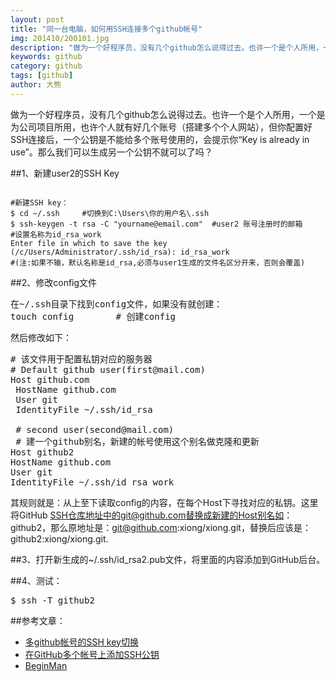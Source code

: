 ```yaml
---
layout: post
title: "同一台电脑，如何用SSH连接多个github帐号"
img: 201410/200101.jpg
description: "做为一个好程序员，没有几个github怎么说得过去。也许一个是个人所用，一个是为公司项目所用，也许个人就有好几个账号（搭建多个个人网站），但你配置好SSH连接后，一个公钥是不能给多个账号使用的，会提示你“Key is already in use”。那么我们可以生成另一个公钥不就可以了吗？"
keywords: github
category: github
tags: [github]
author: 大熊
---
```


做为一个好程序员，没有几个github怎么说得过去。也许一个是个人所用，一个是为公司项目所用，也许个人就有好几个账号（搭建多个个人网站），但你配置好SSH连接后，一个公钥是不能给多个账号使用的，会提示你“Key is already in use”。那么我们可以生成另一个公钥不就可以了吗？

##1、新建user2的SSH Key

<pre><code>
#新建SSH key：
$ cd ~/.ssh     #切换到C:\Users\你的用户名\.ssh
$ ssh-keygen -t rsa -C "yourname@email.com"  #user2 账号注册时的邮箱
#设置名称为id_rsa_work
Enter file in which to save the key (/c/Users/Administrator/.ssh/id_rsa): id_rsa_work
#(注:如果不输，默认名称是id_rsa,必须与user1生成的文件名区分开来，否则会覆盖)
</code></pre>

##2、修改config文件

<pre class="content_pre">
在~/.ssh目录下找到config文件，如果没有就创建：
touch config        # 创建config
</pre>

然后修改如下：

<pre class="content_pre">
# 该文件用于配置私钥对应的服务器
# Default github user(first@mail.com)
Host github.com
 HostName github.com
 User git
 IdentityFile ~/.ssh/id_rsa

 # second user(second@mail.com)
 # 建一个github别名，新建的帐号使用这个别名做克隆和更新
Host github2
HostName github.com
User git
IdentityFile ~/.ssh/id_rsa_work
</pre>

其规则就是：从上至下读取config的内容，在每个Host下寻找对应的私钥。这里将GitHub SSH仓库地址中的git@github.com替换成新建的Host别名如：github2，那么原地址是：git@github.com:xiong/xiong.git，替换后应该是：github2:xiong/xiong.git.

##3、打开新生成的~/.ssh/id_rsa2.pub文件，将里面的内容添加到GitHub后台。

##4、测试：
<pre class="content_pre">
$ ssh -T github2
</pre>

##参考文章：

* [多github帐号的SSH key切换](http://www.cnblogs.com/BeginMan/p/3548139.html)
* [在GitHub多个帐号上添加SSH公钥](http://www.webmaster.me/uncategorized/add-multiple-ssh-keys-on-github.html)
* [BeginMan](https://gist.github.com/BeginMan/8969248)
